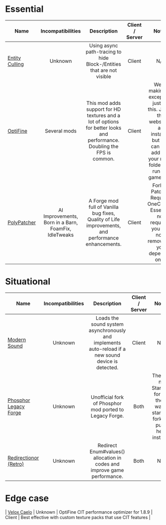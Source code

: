 # Essential
| Name | Incompatibilities | Description | Client / Server | Notes |
| --- | :---: | :---: | :---: | :---: |
| [Entity Culling](https://modrinth.com/mod/entityculling) | Unknown | Using async path-tracing to hide Block-/Entities that are not visible | Client | N/A |
| [OptiFine](https://optifine.net) | Several mods | This mod adds support for HD textures and a lot of options for better looks and performance. Doubling the FPS is common. | Client | We're making an exception, just for this. Jar on the website is an installer, but you can also add it to your mods folder and run the game fine. |
| [PolyPatcher](https://modrinth.com/mod/patcher) | AI Improvements, Born in a Barn, FoamFix, IdleTweaks | A Forge mod full of Vanilla bug fixes, Quality of Life improvements, and performance enhancements. | Client | Fork of Patcher. Requires OneConfig. Essential not required, you can now remove it if you depended on it. |

# Situational
| Name | Incompatibilities | Description | Client / Server | Notes |
| --- | :---: | :---: | :---: | :---: |
| [Modern Sound](https://modrinth.com/mod/modern-sound) | Unknown | Loads the sound system asynchronously and implements auto-reload if a new sound device is detected. | Client | N/A |
| [Phosphor Legacy Forge](https://modrinth.com/mod/phosphorlegacyforge) | Unknown | Unofficial fork of Phosphor mod ported to Legacy Forge. | Both | There is no Starlight fork. If there was a starlight fork, I'd put it here instead. |
| [Redirectionor (Retro)](https://www.curseforge.com/minecraft/mc-mods/redirectionor-retro) | Unknown | Redirect Enum#values() allocation in codes and improve game performance. | Both | N/A |

# Edge case
| [Velox Caelo](https://modrinth.com/mod/veloxcaelo) | Unknown | OptiFine CIT performance optimizer for 1.8.9 | Client | Best effective with custom texture packs that use CIT features |